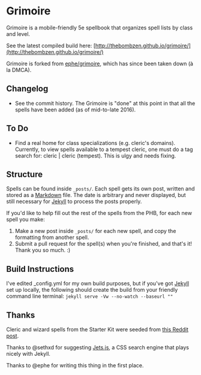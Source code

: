 # Grimoire

Grimoire is a mobile-friendly 5e spellbook that organizes spell lists by class and level.

See the latest compiled build here: [http://thebombzen.github.io/grimoire/](http://thebombzen.github.io/grimoire/)

Grimoire is forked from [ephe/grimoire](http://github.com/ephe/grimoire/), which has since been taken down (à la DMCA).

## Changelog
* See the commit history. The Grimoire is "done" at this point in that all the spells have been added (as of mid-to-late 2016).

## To Do
* Find a real home for class specializations (e.g. cleric's domains). Currently, to view spells available to a tempest cleric, one must do a tag search for: cleric | cleric (tempest). This is ulgy and needs fixing.

## Structure
Spells can be found inside `_posts/`. Each spell gets its own post, written and stored as a [Markdown](http://daringfireball.net/projects/markdown/basics) file. The date is arbitrary and never displayed, but still necessary for [Jekyll](http://jekyllrb.com) to process the posts properly.

If you'd like to help fill out the rest of the spells from the PHB, for each new spell you make:

1. Make a new post inside `_posts/` for each new spell, and copy the formatting from another spell.
2. Submit a pull request for the spell(s) when you're finished, and that's it! Thank you so much. :)

## Build Instructions
I've edited _config.yml for my own build purposes, but if you've got [Jekyll](http://jekyllrb.com) set up locally, the following should create the build from your friendly command line terminal:
`jekyll serve -Vw --no-watch --baseurl ""`

## Thanks

Cleric and wizard spells from the Starter Kit were seeded from [this Reddit post](http://www.reddit.com/r/DnD/comments/2a7wau/5e_cleric_and_wizard_spells_sorted_by_level/).

Thanks to @sethxd for suggesting [Jets.js](http://nexts.github.io/Jets.js/), a CSS search engine that plays nicely with Jekyll.

Thanks to @ephe for writing this thing in the first place.

